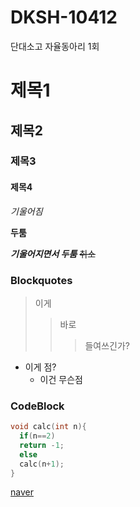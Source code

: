 # DKSH-10412
단대소고 자율동아리 1회

# 제목1
## 제목2
### 제목3
#### 제목4

*기울어짐*

**두툼**

***기울어지면서 두툼***
~~취소~~

### Blockquotes

>이게
>>바로
>>>들여쓰긴가?

* 이게 점?
  * 이건 무슨점

### CodeBlock
``` c
void calc(int n){
  if(n==2)
  return -1;
  else
  calc(n+1);
}
```
[naver](https://www.google.com)
